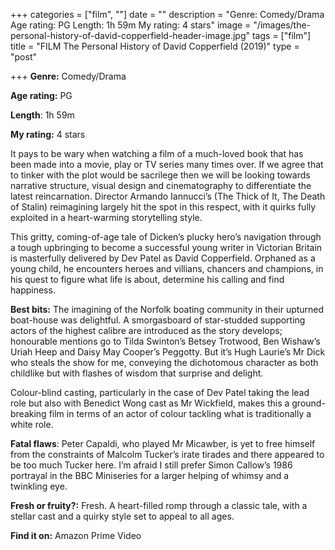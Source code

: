 +++
categories = ["film", ""]
date = ""
description = "Genre: Comedy/Drama Age rating: PG Length: 1h 59m My rating: 4 stars"
image = "/images/the-personal-history-of-david-copperfield-header-image.jpg"
tags = ["film"]
title = "FILM The Personal History of David Copperfield (2019)"
type = "post"

+++
**Genre:** Comedy/Drama

**Age rating:** PG

**Length**: 1h 59m

**My rating:** 4 stars

It pays to be wary when watching a film of a much-loved book that has been made into a movie, play or TV series many times over. If we agree that to tinker with the plot would be sacrilege then we will be looking towards narrative structure, visual design and cinematography to differentiate the latest reincarnation. Director Armando Iannucci’s (The Thick of It, The Death of Stalin) reimagining largely hit the spot in this respect, with it quirks fully exploited in a heart-warming storytelling style.

This gritty, coming-of-age tale of Dicken’s plucky hero’s navigation through a tough upbringing to become a successful young writer in Victorian Britain is masterfully delivered by Dev Patel as David Copperfield. Orphaned as a young child, he encounters heroes and villians, chancers and champions, in his quest to figure what life is about, determine his calling and find happiness.

**Best bits:** The imagining of the Norfolk boating community in their upturned boat-house was delightful. A smorgasboard of star-studded supporting actors of the highest calibre are introduced as the story develops; honourable mentions go to Tilda Swinton’s Betsey Trotwood, Ben Wishaw’s Uriah Heep and Daisy May Cooper’s Peggotty. But it’s Hugh Laurie’s Mr Dick who steals the show for me, conveying the dichotomous character as both childlike but with flashes of wisdom that surprise and delight.

Colour-blind casting, particularly in the case of Dev Patel taking the lead role but also with Benedict Wong cast as Mr Wickfield, makes this a ground-breaking film in terms of an actor of colour tackling what is traditionally a white role.

**Fatal flaws**: Peter Capaldi, who played Mr Micawber, is yet to free himself from the constraints of Malcolm Tucker’s irate tirades and there appeared to be too much Tucker here. I’m afraid I still prefer Simon Callow’s 1986 portrayal in the BBC Miniseries for a larger helping of whimsy and a twinkling eye.

**Fresh or fruity?:** Fresh. A heart-filled romp through a classic tale, with a stellar cast and a quirky style set to appeal to all ages.

**Find it on:** Amazon Prime Video
